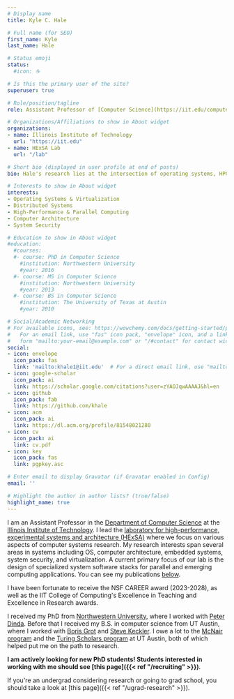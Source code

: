 ```yaml
---
# Display name
title: Kyle C. Hale

# Full name (for SEO)
first_name: Kyle
last_name: Hale

# Status emoji
status:
  #icon: ☕️

# Is this the primary user of the site?
superuser: true

# Role/position/tagline
role: Assistant Professor of [Computer Science](https://iit.edu/computer-science)

# Organizations/Affiliations to show in About widget
organizations:
- name: Illinois Institute of Technology
  url: "https://iit.edu"
- name: HExSA Lab
  url: "/lab"

# Short bio (displayed in user profile at end of posts)
bio: Hale's research lies at the intersection of operating systems, HPC, parallel computing, computer architecture.

# Interests to show in About widget
interests:
- Operating Systems & Virtualization
- Distributed Systems
- High-Performance & Parallel Computing
- Computer Architecture
- System Security

# Education to show in About widget
#education:
  #courses:
  #- course: PhD in Computer Science
    #institution: Northwestern University
    #year: 2016
  #- course: MS in Computer Science
    #institution: Northwestern University
    #year: 2013
  #- course: BS in Computer Science
    #institution: The University of Texas at Austin
    #year: 2010

# Social/Academic Networking
# For available icons, see: https://wowchemy.com/docs/getting-started/page-builder/#icons
#   For an email link, use "fas" icon pack, "envelope" icon, and a link in the
#   form "mailto:your-email@example.com" or "/#contact" for contact widget.
social:
- icon: envelope
  icon_pack: fas
  link: 'mailto:khale1@iit.edu'  # For a direct email link, use "mailto:test@example.org".
- icon: google-scholar
  icon_pack: ai
  link: https://scholar.google.com/citations?user=zYAOJqwAAAAJ&hl=en
- icon: github
  icon_pack: fab
  link: https://github.com/khale
- icon: acm
  icon_pack: ai
  link: https://dl.acm.org/profile/81548021280
- icon: cv
  icon_pack: ai
  link: cv.pdf
- icon: key
  icon_pack: fas
  link: pgpkey.asc

# Enter email to display Gravatar (if Gravatar enabled in Config)
email: ''

# Highlight the author in author lists? (true/false)
highlight_name: true
---
```


I am an Assistant Professor in the [Department of Computer
Science](http://iit.edu/computer-science) at the [Illinois Institute of
Technology](https://www.iit.edu). I lead the [laboratory for high-performance,
experimental systems and architecture (HExSA)](/lab) where we focus on various aspects
of computer systems research.  My research interests
span several areas in systems including OS, computer architecture, embedded
systems, system security, and virtualization. A current primary focus of our
lab is the design of specialized system software stacks for parallel and
emerging computing applications. You can see my publications [below](#pubs).

I have been fortunate to receive the NSF CAREER award (2023-2028), as well as the IIT College of Computing's Excellence in Teaching and Excellence in Research awards. 

I received my PhD from [Northwestern University](https://northwestern.edu), where I worked with [Peter Dinda](http://pdinda.org).  Before that
I received my B.S. in computer science from UT Austin, where I worked with [Boris Grot](http://homepages.inf.ed.ac.uk/bgrot/)
and 
[Steve Keckler](https://research.nvidia.com/person/stephen-keckler). I owe a lot to the [McNair program](https://diversity.utexas.edu/academic-equity/mcnairscholars/) and the [Turing Scholars program](https://www.cs.utexas.edu/turing-scholars) at UT Austin, both of which helped put me on the path to research. 

**I am actively looking for new PhD students! Students interested in working with me
should see [this page]({{< ref "/recruiting" >}})**.

If you're an undergrad considering research or going to grad school, you should take
a look at [this page]({{< ref "/ugrad-research" >}}). 

